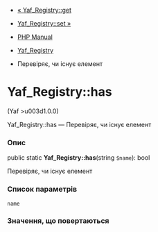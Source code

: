 - [« Yaf_Registry::get](yaf-registry.get.md)
- [Yaf_Registry::set »](yaf-registry.set.md)

- [PHP Manual](index.md)
- [Yaf_Registry](class.yaf-registry.md)
- Перевіряє, чи існує елемент

# Yaf_Registry::has

(Yaf \>u003d1.0.0)

Yaf_Registry::has — Перевіряє, чи існує елемент

### Опис

public static **Yaf_Registry::has**(string `$name`): bool

Перевіряє, чи існує елемент

### Список параметрів

`name`

### Значення, що повертаються
